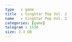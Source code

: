 ```yaml
---
type   : game
title  : SingStar Pop Vol. 2
name   : SingStar Pop Vol. 2
categories: [game]
telegram : 1530
size: 3.3 GB
---
```



